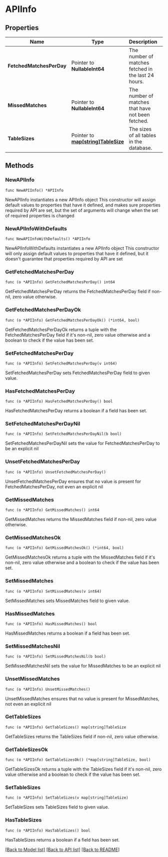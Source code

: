 # APIInfo

## Properties

Name | Type | Description | Notes
------------ | ------------- | ------------- | -------------
**FetchedMatchesPerDay** | Pointer to **NullableInt64** | The number of matches fetched in the last 24 hours. | [optional] 
**MissedMatches** | Pointer to **NullableInt64** | The number of matches that have not been fetched. | [optional] 
**TableSizes** | Pointer to [**map[string]TableSize**](TableSize.md) | The sizes of all tables in the database. | [optional] 

## Methods

### NewAPIInfo

`func NewAPIInfo() *APIInfo`

NewAPIInfo instantiates a new APIInfo object
This constructor will assign default values to properties that have it defined,
and makes sure properties required by API are set, but the set of arguments
will change when the set of required properties is changed

### NewAPIInfoWithDefaults

`func NewAPIInfoWithDefaults() *APIInfo`

NewAPIInfoWithDefaults instantiates a new APIInfo object
This constructor will only assign default values to properties that have it defined,
but it doesn't guarantee that properties required by API are set

### GetFetchedMatchesPerDay

`func (o *APIInfo) GetFetchedMatchesPerDay() int64`

GetFetchedMatchesPerDay returns the FetchedMatchesPerDay field if non-nil, zero value otherwise.

### GetFetchedMatchesPerDayOk

`func (o *APIInfo) GetFetchedMatchesPerDayOk() (*int64, bool)`

GetFetchedMatchesPerDayOk returns a tuple with the FetchedMatchesPerDay field if it's non-nil, zero value otherwise
and a boolean to check if the value has been set.

### SetFetchedMatchesPerDay

`func (o *APIInfo) SetFetchedMatchesPerDay(v int64)`

SetFetchedMatchesPerDay sets FetchedMatchesPerDay field to given value.

### HasFetchedMatchesPerDay

`func (o *APIInfo) HasFetchedMatchesPerDay() bool`

HasFetchedMatchesPerDay returns a boolean if a field has been set.

### SetFetchedMatchesPerDayNil

`func (o *APIInfo) SetFetchedMatchesPerDayNil(b bool)`

 SetFetchedMatchesPerDayNil sets the value for FetchedMatchesPerDay to be an explicit nil

### UnsetFetchedMatchesPerDay
`func (o *APIInfo) UnsetFetchedMatchesPerDay()`

UnsetFetchedMatchesPerDay ensures that no value is present for FetchedMatchesPerDay, not even an explicit nil
### GetMissedMatches

`func (o *APIInfo) GetMissedMatches() int64`

GetMissedMatches returns the MissedMatches field if non-nil, zero value otherwise.

### GetMissedMatchesOk

`func (o *APIInfo) GetMissedMatchesOk() (*int64, bool)`

GetMissedMatchesOk returns a tuple with the MissedMatches field if it's non-nil, zero value otherwise
and a boolean to check if the value has been set.

### SetMissedMatches

`func (o *APIInfo) SetMissedMatches(v int64)`

SetMissedMatches sets MissedMatches field to given value.

### HasMissedMatches

`func (o *APIInfo) HasMissedMatches() bool`

HasMissedMatches returns a boolean if a field has been set.

### SetMissedMatchesNil

`func (o *APIInfo) SetMissedMatchesNil(b bool)`

 SetMissedMatchesNil sets the value for MissedMatches to be an explicit nil

### UnsetMissedMatches
`func (o *APIInfo) UnsetMissedMatches()`

UnsetMissedMatches ensures that no value is present for MissedMatches, not even an explicit nil
### GetTableSizes

`func (o *APIInfo) GetTableSizes() map[string]TableSize`

GetTableSizes returns the TableSizes field if non-nil, zero value otherwise.

### GetTableSizesOk

`func (o *APIInfo) GetTableSizesOk() (*map[string]TableSize, bool)`

GetTableSizesOk returns a tuple with the TableSizes field if it's non-nil, zero value otherwise
and a boolean to check if the value has been set.

### SetTableSizes

`func (o *APIInfo) SetTableSizes(v map[string]TableSize)`

SetTableSizes sets TableSizes field to given value.

### HasTableSizes

`func (o *APIInfo) HasTableSizes() bool`

HasTableSizes returns a boolean if a field has been set.


[[Back to Model list]](../README.md#documentation-for-models) [[Back to API list]](../README.md#documentation-for-api-endpoints) [[Back to README]](../README.md)


